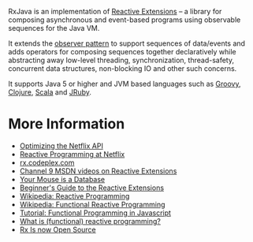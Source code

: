 RxJava is an implementation of [Reactive Extensions](https://rx.codeplex.com) – a library for composing asynchronous and event-based programs using observable sequences for the Java VM.

It extends the [observer pattern](http://en.wikipedia.org/wiki/Observer_pattern) to support sequences of data/events and adds operators for composing sequences together declaratively while abstracting away low-level threading, synchronization, thread-safety, concurrent data structures, non-blocking IO and other such concerns. 

It supports Java 5 or higher and JVM based languages such as [Groovy](https://github.com/Netflix/RxJava/tree/master/language-adaptors/rxjava-groovy), [Clojure](https://github.com/Netflix/RxJava/tree/master/language-adaptors/rxjava-clojure), [Scala](https://github.com/Netflix/RxJava/tree/master/language-adaptors/rxjava-scala) and [JRuby](https://github.com/Netflix/RxJava/tree/master/language-adaptors/rxjava-jruby).

# More Information

* [Optimizing the Netflix API](http://techblog.netflix.com/2013/01/optimizing-netflix-api.html)
* [Reactive Programming at Netflix](http://techblog.netflix.com/2013/01/reactive-programming-at-netflix.html)
* [rx.codeplex.com](https://rx.codeplex.com)
* [Channel 9 MSDN videos on Reactive Extensions](http://channel9.msdn.com/Tags/reactive+extensions)
* [Your Mouse is a Database](http://queue.acm.org/detail.cfm?id=2169076)
* [Beginner's Guide to the Reactive Extensions](http://msdn.microsoft.com/en-us/data/gg577611)
* [Wikipedia: Reactive Programming](http://en.wikipedia.org/wiki/Reactive_programming)
* [Wikipedia: Functional Reactive Programming](http://en.wikipedia.org/wiki/Functional_reactive_programming)
* [Tutorial: Functional Programming in Javascript](http://jhusain.github.com/learnrx/index.html)
* [What is (functional) reactive programming?](http://stackoverflow.com/a/1030631/1946802)
* [Rx Is now Open Source](http://www.hanselman.com/blog/ReactiveExtensionsRxIsNowOpenSource.aspx)

